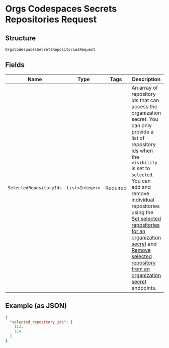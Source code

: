 
# Orgs Codespaces Secrets Repositories Request

## Structure

`OrgsCodespacesSecretsRepositoriesRequest`

## Fields

| Name | Type | Tags | Description | Getter | Setter |
|  --- | --- | --- | --- | --- | --- |
| `SelectedRepositoryIds` | `List<Integer>` | Required | An array of repository ids that can access the organization secret. You can only provide a list of repository ids when the `visibility` is set to `selected`. You can add and remove individual repositories using the [Set selected repositories for an organization secret](https://docs.github.com/rest/reference/codespaces#set-selected-repositories-for-an-organization-secret) and [Remove selected repository from an organization secret](https://docs.github.com/rest/reference/codespaces#remove-selected-repository-from-an-organization-secret) endpoints. | List<Integer> getSelectedRepositoryIds() | setSelectedRepositoryIds(List<Integer> selectedRepositoryIds) |

## Example (as JSON)

```json
{
  "selected_repository_ids": [
    113,
    114
  ]
}
```

